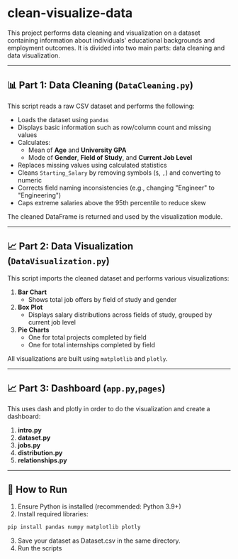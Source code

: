 # clean-visualize-data
This project performs data cleaning and visualization on a dataset containing information about individuals' educational backgrounds and employment outcomes. It is divided into two main parts: data cleaning and data visualization.


---

## 📊 Part 1: Data Cleaning (`DataCleaning.py`)

This script reads a raw CSV dataset and performs the following:

- Loads the dataset using `pandas`
- Displays basic information such as row/column count and missing values
- Calculates:
  - Mean of **Age** and **University GPA**
  - Mode of **Gender**, **Field of Study**, and **Current Job Level**
- Replaces missing values using calculated statistics
- Cleans `Starting_Salary` by removing symbols (`$`, `,`) and converting to numeric
- Corrects field naming inconsistencies (e.g., changing "Engineer" to "Engineering")
- Caps extreme salaries above the 95th percentile to reduce skew

The cleaned DataFrame is returned and used by the visualization module.

---

## 📈 Part 2: Data Visualization (`DataVisualization.py`)

This script imports the cleaned dataset and performs various visualizations:

1. **Bar Chart**  
   - Shows total job offers by field of study and gender
2. **Box Plot**  
   - Displays salary distributions across fields of study, grouped by current job level
3. **Pie Charts**  
   - One for total projects completed by field  
   - One for total internships completed by field

All visualizations are built using `matplotlib` and `plotly`.

---
## 📈 Part 3: Dashboard (`app.py`,`pages`)

This uses dash and plotly in order to do the visualization and create a dashboard:
1. **intro.py**
2. **dataset.py**
3. **jobs.py**
4. **distribution.py**
5. **relationships.py**
---
## 🚀 How to Run

1. Ensure Python is installed (recommended: Python 3.9+)
2. Install required libraries:

```bash
pip install pandas numpy matplotlib plotly
```
3. Save your dataset as Dataset.csv in the same directory.
4. Run the scripts

